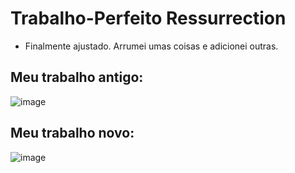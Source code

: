 # Trabalho-Perfeito Ressurrection

- Finalmente ajustado. Arrumei umas coisas e adicionei outras.

## Meu trabalho antigo:

![image](https://github.com/user-attachments/assets/be13d21a-2648-496a-a0c1-12d596fcfc3a)


## Meu trabalho novo:

![image](https://github.com/user-attachments/assets/29eaa5ae-7a91-491c-966f-3518a18e9494)
